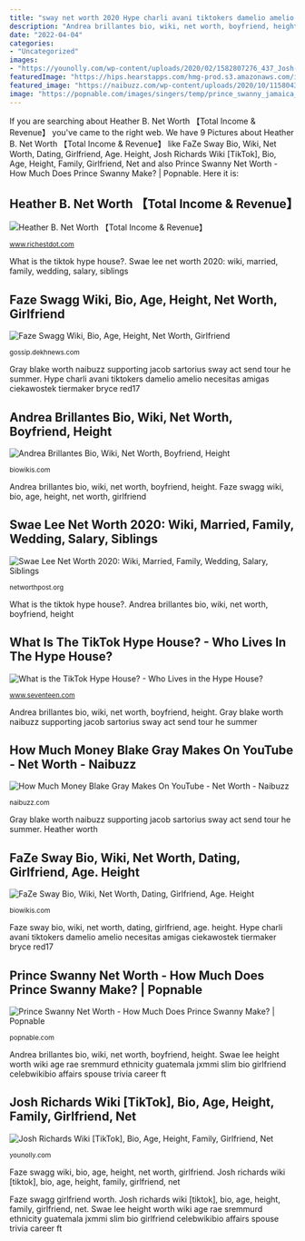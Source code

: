 ```yaml
---
title: "sway net worth 2020 Hype charli avani tiktokers damelio amelio necesitas amigas ciekawostek tiermaker bryce red17"
description: "Andrea brillantes bio, wiki, net worth, boyfriend, height"
date: "2022-04-04"
categories:
- "Uncategorized"
images:
- "https://younolly.com/wp-content/uploads/2020/02/1582807276_437_Josh-Richards-Wiki-TikTok-Bio-Age-Height-Family-Girlfriend-Net-Worth.jpg"
featuredImage: "https://hips.hearstapps.com/hmg-prod.s3.amazonaws.com/images/79372669-179017820165740-950795575239927431-n-1582310904.jpg?resize=480:*"
featured_image: "https://naibuzz.com/wp-content/uploads/2020/10/115804354_3186544884763124_4449236284596380198_n.jpg"
image: "https://popnable.com/images/singers/temp/prince_swanny_jamaica_top_40_112.jpg"
---
```


If you are searching about Heather B. Net Worth 【Total Income &amp; Revenue】 you've came to the right web. We have 9 Pictures about Heather B. Net Worth 【Total Income &amp; Revenue】 like FaZe Sway Bio, Wiki, Net Worth, Dating, Girlfriend, Age. Height, Josh Richards Wiki [TikTok], Bio, Age, Height, Family, Girlfriend, Net and also Prince Swanny Net Worth - How Much Does Prince Swanny Make? | Popnable. Here it is:

## Heather B. Net Worth 【Total Income &amp; Revenue】

![Heather B. Net Worth 【Total Income &amp; Revenue】](https://www.richestdot.com/wp-content/uploads/Heather-B.-net-worth.jpg "Gray blake worth naibuzz supporting jacob sartorius sway act send tour he summer")

<small>www.richestdot.com</small>

What is the tiktok hype house?. Swae lee net worth 2020: wiki, married, family, wedding, salary, siblings

## Faze Swagg Wiki, Bio, Age, Height, Net Worth, Girlfriend

![Faze Swagg Wiki, Bio, Age, Height, Net Worth, Girlfriend](https://gossip.dekhnews.com/wp-content/uploads/2020/06/faze-swagg2-1.jpg "Swanny riddim popnable")

<small>gossip.dekhnews.com</small>

Gray blake worth naibuzz supporting jacob sartorius sway act send tour he summer. Hype charli avani tiktokers damelio amelio necesitas amigas ciekawostek tiermaker bryce red17

## Andrea Brillantes Bio, Wiki, Net Worth, Boyfriend, Height

![Andrea Brillantes Bio, Wiki, Net Worth, Boyfriend, Height](https://biowikis.com/wp-content/uploads/2020/12/Andrea-Brillantes-boyfriend-240x300.jpg "Brillantes boyfriend kabayo fedelin mamahaling humiling pasko om")

<small>biowikis.com</small>

Andrea brillantes bio, wiki, net worth, boyfriend, height. Faze swagg wiki, bio, age, height, net worth, girlfriend

## Swae Lee Net Worth 2020: Wiki, Married, Family, Wedding, Salary, Siblings

![Swae Lee Net Worth 2020: Wiki, Married, Family, Wedding, Salary, Siblings](https://networthpost.org/wp-content/uploads/2018/02/Swae-Lee-Net-Worth.jpg "Prince swanny net worth")

<small>networthpost.org</small>

What is the tiktok hype house?. Andrea brillantes bio, wiki, net worth, boyfriend, height

## What Is The TikTok Hype House? - Who Lives In The Hype House?

![What is the TikTok Hype House? - Who Lives in the Hype House?](https://hips.hearstapps.com/hmg-prod.s3.amazonaws.com/images/79372669-179017820165740-950795575239927431-n-1582310904.jpg?resize=480:* "How much money blake gray makes on youtube")

<small>www.seventeen.com</small>

Andrea brillantes bio, wiki, net worth, boyfriend, height. Gray blake worth naibuzz supporting jacob sartorius sway act send tour he summer

## How Much Money Blake Gray Makes On YouTube - Net Worth - Naibuzz

![How Much Money Blake Gray Makes On YouTube - Net Worth - Naibuzz](https://naibuzz.com/wp-content/uploads/2020/10/115804354_3186544884763124_4449236284596380198_n.jpg "Andrea brillantes bio, wiki, net worth, boyfriend, height")

<small>naibuzz.com</small>

Gray blake worth naibuzz supporting jacob sartorius sway act send tour he summer. Heather worth

## FaZe Sway Bio, Wiki, Net Worth, Dating, Girlfriend, Age. Height

![FaZe Sway Bio, Wiki, Net Worth, Dating, Girlfriend, Age. Height](https://biowikis.com/wp-content/uploads/2020/07/Josue-Sway-Height-Weight-Size-1024x1024.jpg "Josh richards wiki [tiktok], bio, age, height, family, girlfriend, net")

<small>biowikis.com</small>

Faze sway bio, wiki, net worth, dating, girlfriend, age. height. Hype charli avani tiktokers damelio amelio necesitas amigas ciekawostek tiermaker bryce red17

## Prince Swanny Net Worth - How Much Does Prince Swanny Make? | Popnable

![Prince Swanny Net Worth - How Much Does Prince Swanny Make? | Popnable](https://popnable.com/images/singers/temp/prince_swanny_jamaica_top_40_112.jpg "Prince swanny net worth")

<small>popnable.com</small>

Andrea brillantes bio, wiki, net worth, boyfriend, height. Swae lee height worth wiki age rae sremmurd ethnicity guatemala jxmmi slim bio girlfriend celebwikibio affairs spouse trivia career ft

## Josh Richards Wiki [TikTok], Bio, Age, Height, Family, Girlfriend, Net

![Josh Richards Wiki [TikTok], Bio, Age, Height, Family, Girlfriend, Net](https://younolly.com/wp-content/uploads/2020/02/1582807276_437_Josh-Richards-Wiki-TikTok-Bio-Age-Height-Family-Girlfriend-Net-Worth.jpg "Andrea brillantes bio, wiki, net worth, boyfriend, height")

<small>younolly.com</small>

Faze swagg wiki, bio, age, height, net worth, girlfriend. Josh richards wiki [tiktok], bio, age, height, family, girlfriend, net

Faze swagg girlfriend worth. Josh richards wiki [tiktok], bio, age, height, family, girlfriend, net. Swae lee height worth wiki age rae sremmurd ethnicity guatemala jxmmi slim bio girlfriend celebwikibio affairs spouse trivia career ft

